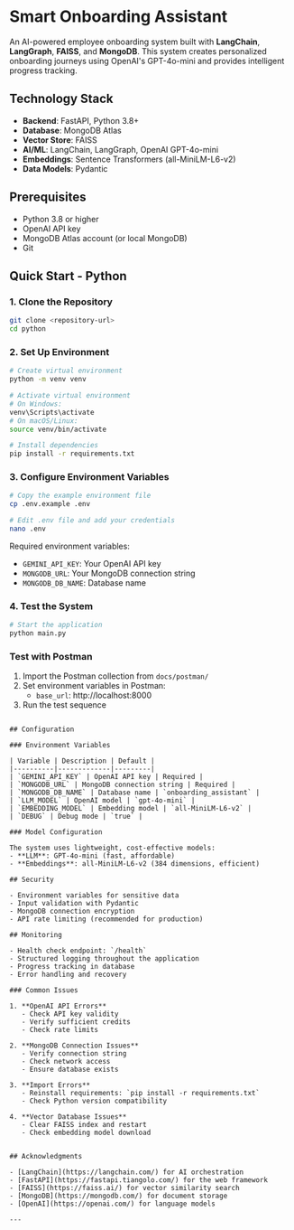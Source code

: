 # Smart Onboarding Assistant

An AI-powered employee onboarding system built with **LangChain**, **LangGraph**, **FAISS**, and **MongoDB**. This system creates personalized onboarding journeys using OpenAI's GPT-4o-mini and provides intelligent progress tracking.

## Technology Stack

- **Backend**: FastAPI, Python 3.8+
- **Database**: MongoDB Atlas
- **Vector Store**: FAISS
- **AI/ML**: LangChain, LangGraph, OpenAI GPT-4o-mini
- **Embeddings**: Sentence Transformers (all-MiniLM-L6-v2)
- **Data Models**: Pydantic

## Prerequisites

- Python 3.8 or higher
- OpenAI API key
- MongoDB Atlas account (or local MongoDB)
- Git

## Quick Start - Python

### 1. Clone the Repository

```bash
git clone <repository-url>
cd python
```

### 2. Set Up Environment

```bash
# Create virtual environment
python -m venv venv

# Activate virtual environment
# On Windows:
venv\Scripts\activate
# On macOS/Linux:
source venv/bin/activate

# Install dependencies
pip install -r requirements.txt
```

### 3. Configure Environment Variables

```bash
# Copy the example environment file
cp .env.example .env

# Edit .env file and add your credentials
nano .env
```

Required environment variables:
- `GEMINI_API_KEY`: Your OpenAI API key
- `MONGODB_URL`: Your MongoDB connection string
- `MONGODB_DB_NAME`: Database name

### 4. Test the System

```bash
# Start the application
python main.py
```

### Test with Postman

1. Import the Postman collection from `docs/postman/`
2. Set environment variables in Postman:
   - `base_url`: http://localhost:8000
3. Run the test sequence

```

## Configuration

### Environment Variables

| Variable | Description | Default |
|----------|-------------|---------|
| `GEMINI_API_KEY` | OpenAI API key | Required |
| `MONGODB_URL` | MongoDB connection string | Required |
| `MONGODB_DB_NAME` | Database name | `onboarding_assistant` |
| `LLM_MODEL` | OpenAI model | `gpt-4o-mini` |
| `EMBEDDING_MODEL` | Embedding model | `all-MiniLM-L6-v2` |
| `DEBUG` | Debug mode | `true` |

### Model Configuration

The system uses lightweight, cost-effective models:
- **LLM**: GPT-4o-mini (fast, affordable)
- **Embeddings**: all-MiniLM-L6-v2 (384 dimensions, efficient)

## Security

- Environment variables for sensitive data
- Input validation with Pydantic
- MongoDB connection encryption
- API rate limiting (recommended for production)

## Monitoring

- Health check endpoint: `/health`
- Structured logging throughout the application
- Progress tracking in database
- Error handling and recovery

### Common Issues

1. **OpenAI API Errors**
   - Check API key validity
   - Verify sufficient credits
   - Check rate limits

2. **MongoDB Connection Issues**
   - Verify connection string
   - Check network access
   - Ensure database exists

3. **Import Errors**
   - Reinstall requirements: `pip install -r requirements.txt`
   - Check Python version compatibility

4. **Vector Database Issues**
   - Clear FAISS index and restart
   - Check embedding model download


## Acknowledgments

- [LangChain](https://langchain.com/) for AI orchestration
- [FastAPI](https://fastapi.tiangolo.com/) for the web framework
- [FAISS](https://faiss.ai/) for vector similarity search
- [MongoDB](https://mongodb.com/) for document storage
- [OpenAI](https://openai.com/) for language models

---

